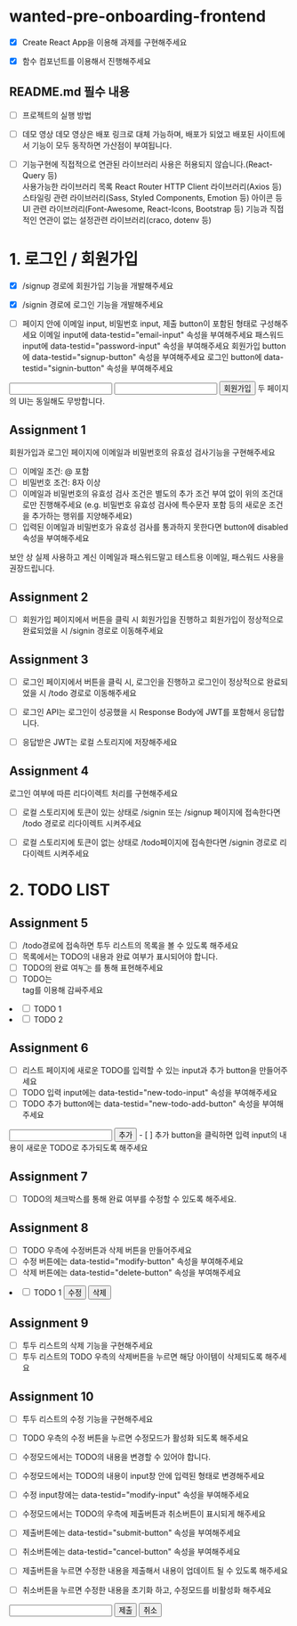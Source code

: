 # wanted-pre-onboarding-frontend

 - [x] Create React App을 이용해 과제를 구현해주세요

 - [x] 함수 컴포넌트를 이용해서 진행해주세요

## README.md 필수 내용
 - [ ] 프로젝트의 실행 방법
 - [ ] 데모 영상
    데모 영상은 배포 링크로 대체 가능하며, 배포가 되었고 배포된 사이트에서 기능이 모두 동작하면 가산점이 부여됩니다.

 - [ ] 기능구현에 직접적으로 연관된 라이브러리 사용은 허용되지 않습니다.(React-Query 등)    
    사용가능한 라이브러리 목록
    React Router
    HTTP Client 라이브러리(Axios 등)
    스타일링 관련 라이브러리(Sass, Styled Components, Emotion 등)
    아이콘 등 UI 관련 라이브러리(Font-Awesome, React-Icons, Bootstrap 등)
    기능과 직접적인 연관이 없는 설정관련 라이브러리(craco, dotenv 등)

# 1. 로그인 / 회원가입
 - [x] /signup 경로에 회원가입 기능을 개발해주세요
 - [x] /signin 경로에 로그인 기능을 개발해주세요

 - [ ] 페이지 안에 이메일 input, 비밀번호 input, 제출 button이 포함된 형태로 구성해주세요
이메일 input에 data-testid="email-input" 속성을 부여해주세요
패스워드 input에 data-testid="password-input" 속성을 부여해주세요
회원가입 button에 data-testid="signup-button" 속성을 부여해주세요
로그인 button에 data-testid="signin-button" 속성을 부여해주세요
<!-- 예시 -->
<input data-testid="email-input" />
<input data-testid="password-input" />
<button data-testid="signup-button">회원가입</button>
두 페이지의 UI는 동일해도 무방합니다.

## Assignment 1
회원가입과 로그인 페이지에 이메일과 비밀번호의 유효성 검사기능을 구현해주세요
 - [ ] 이메일 조건: @ 포함
 - [ ] 비밀번호 조건: 8자 이상
 - [ ] 이메일과 비밀번호의 유효성 검사 조건은 별도의 추가 조건 부여 없이 위의 조건대로만 진행해주세요 (e.g. 비밀번호 유효성 검사에 특수문자 포함 등의 새로운 조건을 추가하는 행위를 지양해주세요)
 - [ ] 입력된 이메일과 비밀번호가 유효성 검사를 통과하지 못한다면 button에 disabled 속성을 부여해주세요

보안 상 실제 사용하고 계신 이메일과 패스워드말고 테스트용 이메일, 패스워드 사용을 권장드립니다.

## Assignment 2
 - [ ] 회원가입 페이지에서 버튼을 클릭 시 회원가입을 진행하고 회원가입이 정상적으로 완료되었을 시 /signin 경로로 이동해주세요

## Assignment 3
 - [ ] 로그인 페이지에서 버튼을 클릭 시, 로그인을 진행하고 로그인이 정상적으로 완료되었을 시 /todo 경로로 이동해주세요

 - [ ] 로그인 API는 로그인이 성공했을 시 Response Body에 JWT를 포함해서 응답합니다.
 - [ ] 응답받은 JWT는 로컬 스토리지에 저장해주세요

## Assignment 4
로그인 여부에 따른 리다이렉트 처리를 구현해주세요
 - [ ] 로컬 스토리지에 토큰이 있는 상태로 /signin 또는 /signup 페이지에 접속한다면 /todo 경로로 리다이렉트 시켜주세요
 - [ ] 로컬 스토리지에 토큰이 없는 상태로 /todo페이지에 접속한다면 /signin 경로로 리다이렉트 시켜주세요


 # 2. TODO LIST
## Assignment 5
 - [ ] /todo경로에 접속하면 투두 리스트의 목록을 볼 수 있도록 해주세요
 - [ ] 목록에서는 TODO의 내용과 완료 여부가 표시되어야 합니다.
 - [ ] TODO의 완료 여부는 <input type="checkbox" />를 통해 표현해주세요
 - [ ] TODO는 <li> tag를 이용해 감싸주세요
<li>
  <label>
    <input type="checkbox" />
    <span>TODO 1</span>
  </label>
</li>
<li>
  <label>
    <input type="checkbox" />
    <span>TODO 2</span>
  </label>
</li>

## Assignment 6
 - [ ] 리스트 페이지에 새로운 TODO를 입력할 수 있는 input과 추가 button을 만들어주세요
 - [ ] TODO 입력 input에는 data-testid="new-todo-input" 속성을 부여해주세요
 - [ ] TODO 추가 button에는 data-testid="new-todo-add-button" 속성을 부여해주세요

<input data-testid="new-todo-input" />
<button data-testid="new-todo-add-button">추가</button>
 - [ ] 추가 button을 클릭하면 입력 input의 내용이 새로운 TODO로 추가되도록 해주세요

## Assignment 7
 - [ ] TODO의 체크박스를 통해 완료 여부를 수정할 수 있도록 해주세요.

## Assignment 8
 - [ ] TODO 우측에 수정버튼과 삭제 버튼을 만들어주세요
 - [ ] 수정 버튼에는 data-testid="modify-button" 속성을 부여해주세요
 - [ ] 삭제 버튼에는 data-testid="delete-button" 속성을 부여해주세요

<li>
  <label>
    <input type="checkbox" />
    <span>TODO 1</span>
  </label>
  <button data-testid="modify-button">수정</button>
  <button data-testid="delete-button">삭제</button>
</li>

## Assignment 9
 - [ ] 투두 리스트의 삭제 기능을 구현해주세요
 - [ ] 투두 리스트의 TODO 우측의 삭제버튼을 누르면 해당 아이템이 삭제되도록 해주세요

## Assignment 10
 - [ ] 투두 리스트의 수정 기능을 구현해주세요
 - [ ] TODO 우측의 수정 버튼을 누르면 수정모드가 활성화 되도록 해주세요
 - [ ] 수정모드에서는 TODO의 내용을 변경할 수 있어야 합니다.
 - [ ] 수정모드에서는 TODO의 내용이 input창 안에 입력된 형태로 변경해주세요
 - [ ] 수정 input창에는 data-testid="modify-input" 속성을 부여해주세요
 - [ ] 수정모드에서는 TODO의 우측에 제출버튼과 취소버튼이 표시되게 해주세요

 - [ ] 제출버튼에는 data-testid="submit-button" 속성을 부여해주세요
 - [ ] 취소버튼에는 data-testid="cancel-button" 속성을 부여해주세요
 - [ ] 제출버튼을 누르면 수정한 내용을 제출해서 내용이 업데이트 될 수 있도록 해주세요

 - [ ] 취소버튼을 누르면 수정한 내용을 초기화 하고, 수정모드를 비활성화 해주세요

<input data-testid="modify-input" />
<button data-testid="submit-button">제출</button>
<button data-testid="cancel-button">취소</button>
